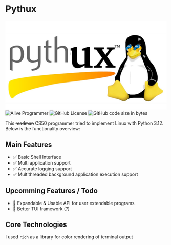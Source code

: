 # Pythux
![Pythux Logo](https://github.com/Earth1283/CS50/blob/main/githubImageResources/Pythux.jpg)
![Alive Programmer](https://img.shields.io/badge/Programmer-Alive-green) ![GitHub License](https://img.shields.io/github/license/Earth1283/CS50) ![GitHub code size in bytes](https://img.shields.io/github/languages/code-size/Earth1283/CS50)

This ~~madman~~ CS50 programmer tried to implement Linux with Python 3.12.
Below is the functionality overview:
## Main Features
- ✅ Basic Shell Interface
- ✅ Multi application support
- ✅ Accurate logging support
- ✅ Multithreaded background application execution support
## Upcomming Features / Todo
- 🔔 Expandable & Usable API for user extendable programs
- 🔔 Better TUI framework (?)
## Core Technologies
I used `rich` as a library for color rendering of terminal output